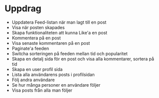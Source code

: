 # Uppdrag

- Uppdatera Feed-listan när man lagt till en post
- Visa när posten skapades
- Skapa funktionaliteten att kunna Like'a en post
- Kommentera på en post
- Visa senaste kommentaren på en post
- Paginate'a feeden
- Switcha sorteringen på feeden mellan tid och popularitet
- Skapa en detalj sida för en post och visa alla kommentarer, sortera på tid
- Skapa en user profil sida
- Lista alla användarens posts i profilsidan
- Följ andra användare
- Se hur många personer en användare följer
- Visa posts från alla man följer